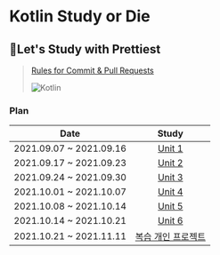 # Kotlin Study or Die 


## :princess:Let's Study with Prettiest
> <a href="./rules for commit & pull request.md">Rules for Commit & Pull Requests</a>
> 
>
> ![Kotlin](https://img.shields.io/badge/kotlin-%230095D5.svg?style=for-the-badge&logo=kotlin&logoColor=white)




### Plan
|           Date          |                                             Study                                             |
|:-----------------------:|:---------------------------------------------------------------------------------------------:|
| 2021.09.07 ~ 2021.09.16 | <a href="https://developer.android.com/courses/android-basics-kotlin/unit-1?hl=ko">Unit 1</a> |
| 2021.09.17 ~ 2021.09.23 | <a href="https://developer.android.com/courses/android-basics-kotlin/unit-2?hl=ko">Unit 2</a> |
| 2021.09.24 ~ 2021.09.30 | <a href="https://developer.android.com/courses/android-basics-kotlin/unit-3?hl=ko">Unit 3</a> |
| 2021.10.01 ~ 2021.10.07 | <a href="https://developer.android.com/courses/android-basics-kotlin/unit-4?hl=ko">Unit 4</a> |
| 2021.10.08 ~ 2021.10.14 | <a href="https://developer.android.com/courses/android-basics-kotlin/unit-5?hl=ko">Unit 5</a> |
| 2021.10.14 ~ 2021.10.21 | <a href="https://developer.android.com/courses/android-basics-kotlin/unit-6?hl=ko">Unit 6</a> |
| 2021.10.21 ~ 2021.11.11 | <a href="https://github.com/kotlin-with-prettiest/kotlin-with-prettiest/issues/25">복습 개인 프로젝트</a> |



